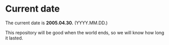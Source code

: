 # Current date

The current date is **2005.04.30.** (YYYY.MM.DD.)

This repository will be good when the world ends, so we will know how long it lasted.